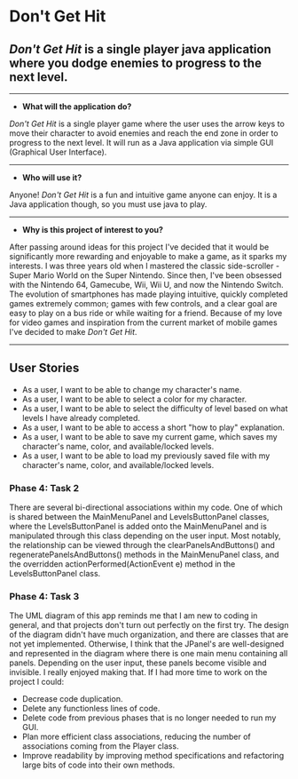 # Don't Get Hit

## *Don't Get Hit* is a single player java application where you dodge enemies to progress to the next level.



----------
- **What will the application do?**

*Don't Get Hit* is a single player game where the user uses the arrow keys to move their
character to avoid enemies and reach the end zone in order to progress to the next level.
It will run as a Java application via simple GUI (Graphical User Interface).


----------


- **Who will use it?**

Anyone! *Don't Get Hit* is a fun and intuitive game anyone can enjoy. It is a Java application though,
so you must use java to play.

----------

- **Why is this project of interest to you?**

After passing around ideas for this project I've decided that it would be significantly more rewarding and 
enjoyable to make a game, as it sparks my interests. I was three years old when I mastered the classic side-scroller - Super Mario World on the Super Nintendo.
Since then, I've been obsessed with the Nintendo 64, Gamecube, Wii, Wii U, and now the Nintendo Switch.
The evolution of smartphones has made playing intuitive, quickly completed games extremely common; games
with few controls, and a clear goal are easy to play on a bus ride or while waiting for a friend.
Because of my love for video games and inspiration from the current market of mobile games I've decided
to make *Don't Get Hit*. 

----------

## **User Stories**

- As a user, I want to be able to change my character's name.
- As a user, I want to be able to select a color for my character.
- As a user, I want to be able to select the difficulty of level based on
what levels I have already completed.
- As a user, I want to be able to access a short "how to play" explanation.
- As a user, I want to be able to save my current game, which saves my character's
name, color, and available/locked levels.
- As a user, I want to be able to load my previously saved file with my character's
name, color, and available/locked levels.

### **Phase 4: Task 2**
There are several bi-directional associations within my code. One of which is shared between
the MainMenuPanel and LevelsButtonPanel classes, where the LevelsButtonPanel is added onto
the MainMenuPanel and is manipulated through this class depending on the user input. Most
notably, the relationship can be viewed through the clearPanelsAndButtons() and regeneratePanelsAndButtons()
methods in the MainMenuPanel class, and the overridden actionPerformed(ActionEvent e) method in
the LevelsButtonPanel class.

### **Phase 4: Task 3**
The UML diagram of this app reminds me that I am new to coding in general, and that projects
don't turn out perfectly on the first try. The design of the diagram didn't have much
organization, and there are classes that are not yet implemented. Otherwise, I think that the 
JPanel's are well-designed and represented in the diagram where there is one main menu containing all
panels. Depending on the user input, these panels become visible and invisible. I really enjoyed making
that. If I had more time to work on the project I could:
- Decrease code duplication.
- Delete any functionless lines of code.
- Delete code from previous phases that is no longer needed to run my GUI.
- Plan more efficient class associations, reducing the number of associations coming from the Player class.
- Improve readability by improving method specifications and refactoring large bits of code into
their own methods.